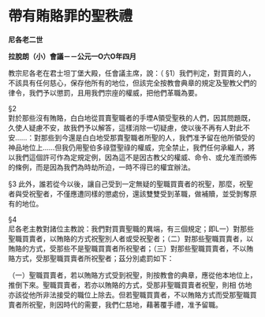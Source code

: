 # 帶有賄賂罪的聖秩禮


**尼各老二世**

**拉脫朗（小）會議－－公元一O六O年四月**





教宗尼各老在君士坦丁堡大殿，任會議主席，說：（ §1）我們判定，對買賣的人，不該具有任何慈心，保存他所有的地位，但該完全按教會典章的規定及聖教父們的律令，我們予以懲罰，且用我們宗座的權威，把他們革職為要。

§2	
對於那些沒有賄賂，白白地從買賣聖職者的手堙A領受聖秩的人們，因其問題既，久使人疑慮不安，故我們予以解答，這樣消除一切疑慮，使以後不再有人對此不
安……：對那些到今還是白白地受那賣聖職者所聖的人，我們准予留在他所領受的神品地位上……但我仍用聖伯多祿暨聖祿的權威，完全禁止，我們任何承繼人，將
以我們這個許可作為定規定例，因為這不是因古教父的權威、命令、或允准而頒佈的條例，而是因為我們為時劫所迫，一時不得已的權宜辦法。

§3	此外，誰若從今以後，讓自己受到一定無疑的聖職買賣者的祝聖，那麼，祝聖者與受祝聖者，不僅應遭同樣的懲處份，還該雙雙受到革職，做補贖，並受剝奪原有的地位。

§4	
尼各老主教對諸位主教說：我們對買賣聖職的異端，有三個規定；即L一）對那些聖職買賣者，以賄賂的方式祝聖別人者或受祝聖者；（二）對那些聖職買賣者，以
賄賂的方式，受那些不是聖職買賣者所祝聖者；（三）對那些聖職買賣者，不以賄賂方式，受那聖職買賣者所祝聖者；茲分別處罰如下：

（一）聖職買賣者，若以賄賂方式受到祝聖，則按教會的典章，應從他本地位上，推倒下來。聖職買賣者，若亦以賄賂的方式，受那非聖職買賣者祝聖，則相
仿地亦該從他所非法接受的職位上除去。但若聖職買賣者，不以賄賂方式而受那聖職買賣者所祝聖，則因時代的需要，我們仁慈地，藉著覆手禮，准予留職。

